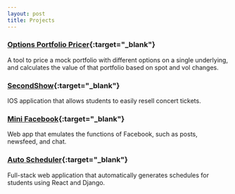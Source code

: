 ```yaml
---
layout: post
title: Projects
---
```


### [Options Portfolio Pricer](https://github.com/ydu20/Portfolio-Pricer){:target="_blank"}
A tool to price a mock portfolio with different options on a single underlying, and calculates the value of that portfolio based on spot and vol changes.

### [SecondShow](https://github.com/ydu20/SecondShow){:target="_blank"}
IOS application that allows students to easily resell concert tickets.

### [Mini Facebook](https://github.com/ydu20/MiniFacebook){:target="_blank"}
Web app that emulates the functions of Facebook, such as posts, newsfeed, and chat.

### [Auto Scheduler](https://github.com/ydu20/Auto-Scheduler){:target="_blank"}
Full-stack web application that automatically generates schedules for students using React and Django.